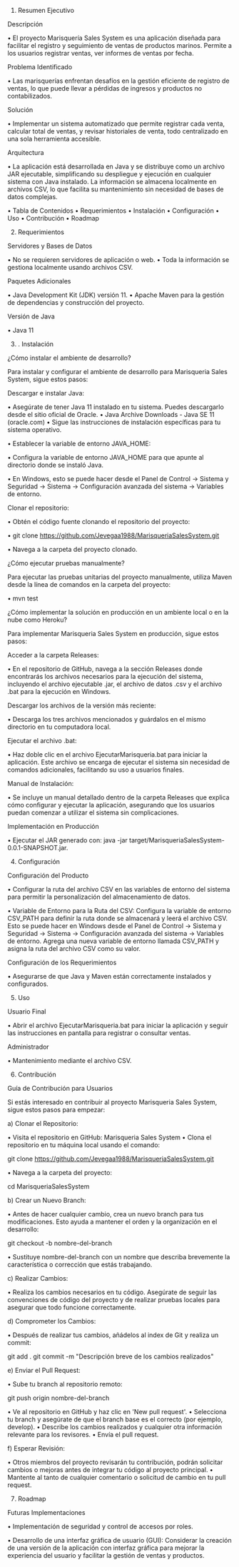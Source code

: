 1.	Resumen Ejecutivo

Descripción

•	El proyecto Marisquería Sales System es una aplicación diseñada para facilitar el registro y seguimiento de ventas de productos marinos. Permite a los usuarios registrar ventas, ver informes de ventas por fecha.

Problema Identificado

•	Las marisquerías enfrentan desafíos en la gestión eficiente de registro de ventas, lo que puede llevar a pérdidas de ingresos y productos no contabilizados.

Solución

•	Implementar un sistema automatizado que permite registrar cada venta, calcular total de ventas, y revisar historiales de venta, todo centralizado en una sola herramienta accesible.

Arquitectura

•	La aplicación está desarrollada en Java y se distribuye como un archivo JAR ejecutable, simplificando su despliegue y ejecución en cualquier sistema con Java instalado. La información se almacena localmente en archivos CSV, lo que facilita su mantenimiento sin necesidad de bases de datos complejas.

•	Tabla de Contenidos
•	Requerimientos
•	Instalación
•	Configuración
•	Uso
•	Contribución
•	Roadmap

2. Requerimientos

Servidores y Bases de Datos

•	No se requieren servidores de aplicación o web.
•	Toda la información se gestiona localmente usando archivos CSV.



Paquetes Adicionales

•	Java Development Kit (JDK) versión 11.
•	Apache Maven para la gestión de dependencias y construcción del proyecto.

Versión de Java

•	Java 11

3.	. Instalación

¿Cómo instalar el ambiente de desarrollo?

Para instalar y configurar el ambiente de desarrollo para Marisqueria Sales System, sigue estos pasos:

Descargar e instalar Java:

•	Asegúrate de tener Java 11 instalado en tu sistema. Puedes descargarlo desde el sitio oficial de Oracle.
•	Java Archive Downloads - Java SE 11 (oracle.com)
•	Sigue las instrucciones de instalación específicas para tu sistema operativo.

•	Establecer la variable de entorno JAVA_HOME:

•	Configura la variable de entorno JAVA_HOME para que apunte al directorio donde se instaló Java.

•	En Windows, esto se puede hacer desde el Panel de Control → Sistema y Seguridad → Sistema → Configuración avanzada del sistema → Variables de entorno.

Clonar el repositorio:

•	Obtén el código fuente clonando el repositorio del proyecto:

•	git clone https://github.com/Jevegaa1988/MarisqueriaSalesSystem.git

•	Navega a la carpeta del proyecto clonado.

¿Cómo ejecutar pruebas manualmente?

Para ejecutar las pruebas unitarias del proyecto manualmente, utiliza Maven desde la línea de comandos en la carpeta del proyecto:

•	mvn test


¿Cómo implementar la solución en producción en un ambiente local o en la nube como Heroku?

Para implementar Marisqueria Sales System en producción, sigue estos pasos:

Acceder a la carpeta Releases:

•	En el repositorio de GitHub, navega a la sección Releases donde encontrarás los archivos necesarios para la ejecución del sistema, incluyendo el archivo ejecutable .jar, el archivo de datos .csv y el archivo .bat para la ejecución en Windows.

Descargar los archivos de la versión más reciente:

•	Descarga los tres archivos mencionados y guárdalos en el mismo directorio en tu computadora local.

Ejecutar el archivo .bat:

•	Haz doble clic en el archivo EjecutarMarisqueria.bat para iniciar la aplicación. Este archivo se encarga de ejecutar el sistema sin necesidad de comandos adicionales, facilitando su uso a usuarios finales.

Manual de Instalación:

•	Se incluye un manual detallado dentro de la carpeta Releases que explica cómo configurar y ejecutar la aplicación, asegurando que los usuarios puedan comenzar a utilizar el sistema sin complicaciones.

Implementación en Producción

•	Ejecutar el JAR generado con: java -jar target/MarisqueriaSalesSystem-0.0.1-SNAPSHOT.jar.

4.	 Configuración

Configuración del Producto

•	Configurar la ruta del archivo CSV en las variables de entorno del sistema para permitir la personalización del almacenamiento de datos.

•	Variable de Entorno para la Ruta del CSV: Configura la variable de entorno CSV_PATH para definir la ruta donde se almacenará y leerá el archivo CSV. Esto se puede hacer en Windows desde el Panel de Control → Sistema y Seguridad → Sistema → Configuración avanzada del sistema → Variables de entorno. Agrega una nueva variable de entorno llamada CSV_PATH y asigna la ruta del archivo CSV como su valor.

Configuración de los Requerimientos

•	Asegurarse de que Java y Maven están correctamente instalados y configurados.

5.  Uso

Usuario Final

•	Abrir el archivo EjecutarMarisqueria.bat para iniciar la aplicación y seguir las instrucciones en pantalla para registrar o consultar ventas.

Administrador

•	Mantenimiento mediante el archivo CSV.

6. Contribución

Guía de Contribución para Usuarios

Si estás interesado en contribuir al proyecto Marisqueria Sales System, sigue estos pasos para empezar:

a)	Clonar el Repositorio:

•	Visita el repositorio en GitHub: Marisqueria Sales System
•	Clona el repositorio en tu máquina local usando el comando:

git clone https://github.com/Jevegaa1988/MarisqueriaSalesSystem.git

•	Navega a la carpeta del proyecto:

cd MarisqueriaSalesSystem

b)	Crear un Nuevo Branch:

•	Antes de hacer cualquier cambio, crea un nuevo branch para tus modificaciones. Esto ayuda a mantener el orden y la organización en el desarrollo:

git checkout -b nombre-del-branch

•	Sustituye nombre-del-branch con un nombre que describa brevemente la característica o corrección que estás trabajando.

c)	Realizar Cambios:

•	Realiza los cambios necesarios en tu código. Asegúrate de seguir las convenciones de código del proyecto y de realizar pruebas locales para asegurar que todo funcione correctamente.

d)	Comprometer los Cambios:

•	Después de realizar tus cambios, añádelos al index de Git y realiza un commit:

git add .
git commit -m "Descripción breve de los cambios realizados"

e)	Enviar el Pull Request:

•	Sube tu branch al repositorio remoto:

git push origin nombre-del-branch

•	Ve al repositorio en GitHub y haz clic en 'New pull request'.
•	Selecciona tu branch y asegúrate de que el branch base es el correcto (por ejemplo, develop).
•	Describe los cambios realizados y cualquier otra información relevante para los revisores.
•	Envía el pull request.

f)	Esperar Revisión:

•	Otros miembros del proyecto revisarán tu contribución, podrán solicitar cambios o mejoras antes de integrar tu código al proyecto principal.
•	Mantente al tanto de cualquier comentario o solicitud de cambio en tu pull request.

7. Roadmap

Futuras Implementaciones

•	Implementación de seguridad y control de accesos por roles.

•	Desarrollo de una interfaz gráfica de usuario (GUI): Considerar la creación de una versión de la aplicación con interfaz gráfica para mejorar la experiencia del usuario y facilitar la gestión de ventas y productos.
